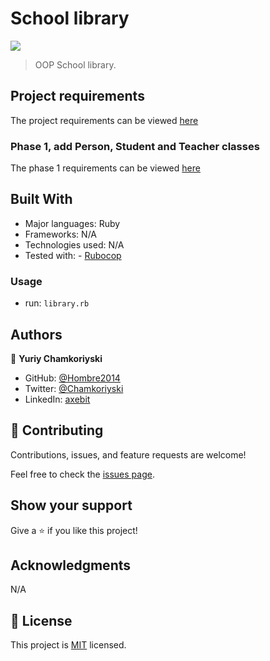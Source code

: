 # School library

![](https://img.shields.io/badge/Microverse-blueviolet)

> OOP School library.

## Project requirements

The project requirements can be viewed [here](https://github.com/microverseinc/curriculum-ruby/blob/main/oop/sneak_peek.md)

### Phase 1, add Person, Student and Teacher classes

The phase 1 requirements can be viewed [here](https://github.com/microverseinc/curriculum-ruby/blob/main/oop/school_library_people.md)

## Built With

- Major languages: Ruby
- Frameworks: N/A
- Technologies used: N/A
- Tested with: - [Rubocop](https://rubocop.org/)

### Usage

- run: `library.rb`

## Authors

👤 **Yuriy Chamkoriyski**

- GitHub: [@Hombre2014](https://github.com/Hombre2014)
- Twitter: [@Chamkoriyski](https://twitter.com/Chamkoriyski)
- LinkedIn: [axebit](https://linkedin.com/in/axebit)

## 🤝 Contributing

Contributions, issues, and feature requests are welcome!

Feel free to check the [issues page](https://github.com/Hombre2014/Decode-a-morse-code).

## Show your support

Give a ⭐️ if you like this project!

## Acknowledgments

N/A

## 📝 License

This project is [MIT](./license.md) licensed.